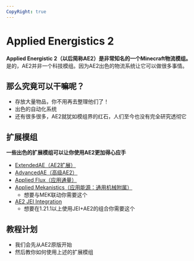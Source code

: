 ```yaml
---
CopyRight: true
---
```


# Applied Energistics 2
**Applied Energistic 2（以后简称AE2）是非常知名的一个Minecraft物流模组。**<br>
是的，AE2并非一个科技模组。因为AE2出色的物流系统让它可以做很多事情。

## 那么究竟可以干嘛呢？
+ 存放大量物品，你不用再去整理他们了！
+ 出色的自动化系统
+ 还有很多很多，AE2就犹如模组界的红石，人们至今也没有完全研究透彻它

## 扩展模组
**一些出色的扩展模组可以让你使用AE2更加得心应手**
+ [ExtendedAE（AE2扩展）](https://www.mcmod.cn/class/11534.html)
+ [AdvancedAE（高级AE2）](https://www.mcmod.cn/class/16225.html)
+ [Applied Flux（应用通量）](https://www.mcmod.cn/class/13416.html)
+ [Applied Mekanistics（应用能源：通用机械附属）](https://www.mcmod.cn/class/6055.html)
  + 想要与MEK联动你需要这个
+ [AE2 JEI Integration](https://www.mcmod.cn/class/16768.html)
  + 想要在1.21.1以上使用JEI+AE2的组合你需要这个

## 教程计划
+ 我们会先从AE2原版开始
+ 然后教你如何使用上述的扩展模组
